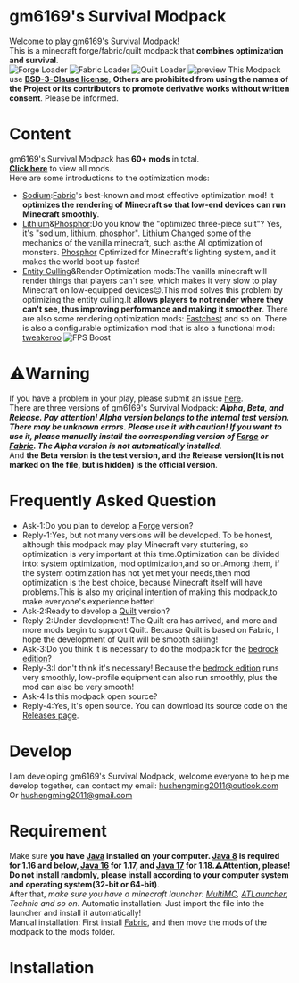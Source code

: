 gm6169's Survival Modpack
====
Welcome to play gm6169's Survival Modpack!\
This is a minecraft forge/fabric/quilt modpack that **combines optimization and survival**.\
![Forge Loader](https://s1.ax1x.com/2022/06/26/jAHaAU.jpg)
![Fabric Loader](https://s1.ax1x.com/2022/06/26/jA7zm6.jpg)
![Quilt Loader](https://s1.ax1x.com/2022/06/26/jAHRAO.jpg)
![preview](https://s1.ax1x.com/2022/06/20/Xvilpn.jpg)
This Modpack use [**BSD-3-Clause license**](https://github.com/gm6169/gm6169_s_Survival_Modpack/blob/main/LICENSE), **Others are prohibited from using the names of the Project or its contributors to promote derivative works without written consent**. Please be informed.
# Content
gm6169's Survival Modpack has **60+ mods** in total.\
[**Click here**](https://github.com/gm6169/gm6169_s_Survival_Modpack/blob/main/modlist.md) to view all mods.\
Here are some introductions to the optimization mods:
* [Sodium](https://www.curseforge.com/minecraft/mc-mods/sodium):[Fabric](https://fabricmc.net/)'s best-known and most effective optimization mod! It **optimizes the rendering of Minecraft so that low-end devices can run Minecraft smoothly**.
* [Lithium](https://www.curseforge.com/minecraft/mc-mods/lithium)&[Phosphor](https://www.curseforge.com/minecraft/mc-mods/phosphor):Do you know the "optimized three-piece suit"? Yes, it's "[sodium](https://www.curseforge.com/minecraft/mc-mods/sodium), [lithium](https://www.curseforge.com/minecraft/mc-mods/lithium), [phosphor](https://www.curseforge.com/minecraft/mc-mods/phosphor)". [Lithium](https://www.curseforge.com/minecraft/mc-mods/lithium) Changed some of the mechanics of the vanilla minecraft, such as:the AI optimization of monsters. [Phosphor](https://www.curseforge.com/minecraft/mc-mods/phosphor) Optimized for Minecraft's lighting system, and it makes the world boot up faster!
* [Entity Culling](https://www.curseforge.com/minecraft/mc-mods/entityculling)&Render Optimization mods:The vanilla minecraft will render things that players can't see, which makes it very slow to play Minecraft on low-equipped devices:pensive:.This mod solves this problem by optimizing the entity culling.It **allows players to not render where they can't see, thus improving performance and making it smoother**. There are also some rendering optimization mods: [Fastchest](https://www.curseforge.com/minecraft/mc-mods/fastchest) and so on. There is also a configurable optimization mod that is also a functional mod: [tweakeroo](https://www.curseforge.com/minecraft/mc-mods/tweakeroo)
![FPS Boost](https://s1.ax1x.com/2022/06/22/jpaORU.jpg)
# ⚠️Warning
If you have a problem in your play, please submit an issue [here](https://github.com/gm6169/gm6169_s_Survival_Modpack/issues).\
There are three versions of gm6169's Survival Modpack: ***Alpha, Beta, and Release.
Pay attention! Alpha version belongs to the internal test version. There may be unknown errors. Please use it with caution! If you want to use it, please manually install the corresponding version of [Forge](https://files.minecraftforge.net/net/minecraftforge/forge/) or [Fabric](https://fabricmc.net/). The Alpha version is not automatically installed***.\
And **the Beta version is the test version, and the Release version(It is not marked on the file, but is hidden) is the official version**.
# Frequently Asked Question
* Ask-1:Do you plan to develop a [Forge](https://files.minecraftforge.net/net/minecraftforge/forge/) version?
* Reply-1:Yes, but not many versions will be developed. To be honest, although this modpack may play Minecraft very stuttering, so optimization is very important at this time.Optimization can be divided into: system optimization, mod optimization,and so on.Among them, if the system optimization has not yet met your needs,then mod optimization is the best choice, because Minecraft itself will have problems.This is also my original intention of making this modpack,to make everyone's experience better!
* Ask-2:Ready to develop a [Quilt](https://quiltmc.org/) version?
* Reply-2:Under development! The Quilt era has arrived, and more and more mods begin to support Quilt. Because Quilt is based on Fabric, I hope the development of Quilt will be smooth sailing!
* Ask-3:Do you think it is necessary to do the modpack for the [bedrock edition](https://www.minecraft.net/zh-hans/store/minecraft-java-bedrock-edition-pc)?
* Reply-3:I don't think it's necessary! Because the [bedrock edition](https://www.minecraft.net/zh-hans/store/minecraft-java-bedrock-edition-pc) runs very smoothly, low-profile equipment can also run smoothly, plus the mod can also be very smooth!
* Ask-4:Is this modpack open source?
* Reply-4:Yes, it's open source. You can download its source code on the [Releases page](https://github.com/gm6169/gm6169_s_Survival_Modpack/releases).
# Develop
I am developing gm6169's Survival Modpack, welcome everyone to help me develop together, can contact my email: hushengming2011@outlook.com\
Or hushengming2011@gmail.com
# Requirement
Make sure **you have [Java](https://www.java.com) installed on your computer. [Java 8](https://www.java.com/download) is required for 1.16 and below, [Java 16](https://www.oracle.com/java/technologies/javase/jdk16-archive-downloads.html) for 1.17, and [Java 17](https://www.oracle.com/java/technologies/javase/jdk17-archive-downloads.html) for 1.18.:warning:Attention, please! Do not install randomly, please install according to your computer system and operating system(32-bit or 64-bit)**.\
After that, *make sure you have a minecraft launcher: [MultiMC](https://multimc.org/), [ATLauncher](https://atlauncher.com/), Technic and so on*.
Automatic installation: Just import the file into the launcher and install it automatically!\
Manual installation: First install [Fabric](https://fabricmc.net/), and then move the mods of the modpack to the mods folder.
# Installation
